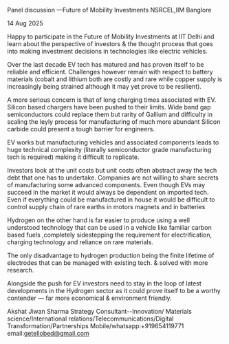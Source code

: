 Panel discussion —Future of Mobility Investments NSRCEL,IIM Banglore

14 Aug 2025

Happy to participate in the Future of Mobility Investments at IIT Delhi and learn about the perspective of investors & the thought process that goes into making investment decisions in technologies like electric vehicles.

Over the last decade EV tech has matured and has proven itself to be reliable and efficient. Challenges however remain with respect to battery materials (cobalt and lithium both are costly and rare while copper supply is increasingly being strained although it may yet prove to be resilient).

A more serious concern is that of long charging times associated with EV. Silicon based chargers have been pushed to their limits. Wide band gap semiconductors could replace them but rarity of Gallium and difficulty in scaling the leyly process for manufacturing of much more abundant Silicon carbide could present a tough barrier for engineers.

EV works but manufacturing vehicles and associated components leads to huge technical complexity (literally semiconductor grade manufacturing tech is required) making it difficult to replicate.

Investors look at the unit costs but unit costs often abstract away the tech debt that one has to undertake. Companies are not willing to share secrets of manufacturing some advanced components. Even though EVs may succeed in the market it would always be dependent on imported tech. Even if everything could be manufactured in house it would be difficult to control supply chain of rare earths in motors magnets and in batteries

Hydrogen on the other hand is far easier to produce using a well understood technology that can be used in a vehicle like familiar carbon based fuels ,completely sidestepping the requirement for electrification, charging technology and reliance on rare materials.

The only disadvantage to hydrogen production being the finite lifetime of electrodes that can be managed with existing tech. & solved with more research.

Alongside the push for EV investors need to stay in the loop of latest developments in the Hydrogen sector as it could prove itself to be a worthy contender — far more economical & environment friendly.

Akshat Jiwan Sharma
Strategy Consultant--Innovation/ Materials science/International relations/Telecommunications/Digital Transformation/Partnerships Mobile/whatsapp:+919654119771 email:getellobed@gmail.com


